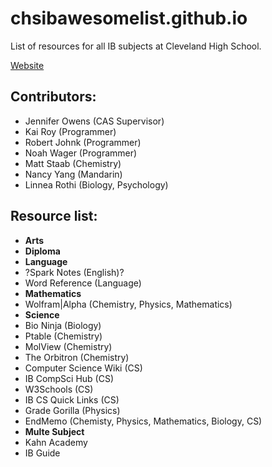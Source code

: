 # chsibawesomelist.github.io
List of resources for all IB subjects at Cleveland High School.

[Website](https://chsibawesomelist.github.io/)

## Contributors:
* Jennifer Owens (CAS Supervisor)
* Kai Roy (Programmer)
* Robert Johnk (Programmer)
* Noah Wager (Programmer)
* Matt Staab (Chemistry)
* Nancy Yang (Mandarin)
* Linnea Rothi (Biology, Psychology)

## Resource list:
* **Arts**
* **Diploma**
* **Language**
* ?Spark Notes (English)?
* Word Reference (Language)
* **Mathematics**
* Wolfram|Alpha (Chemistry, Physics, Mathematics)
* **Science**
* Bio Ninja (Biology)
* Ptable (Chemistry)
* MolView (Chemistry)
* The Orbitron (Chemistry)
* Computer Science Wiki (CS)
* IB CompSci Hub (CS)
* W3Schools (CS)
* IB CS Quick Links (CS)
* Grade Gorilla (Physics)
* EndMemo (Chemisty, Physics, Mathematics, Biology, CS)
* **Multe Subject**
* Kahn Academy
* IB Guide


